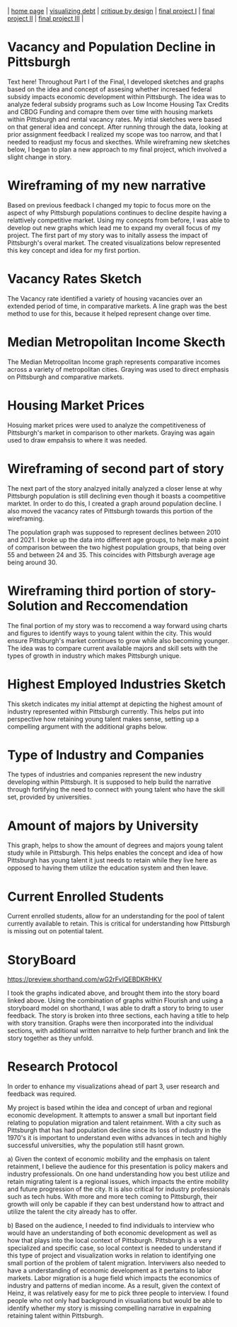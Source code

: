 | [home page](https://cmustudent.github.io/tswd-portfolio-templates/) | [visualizing debt](visualizing-government-debt) | [critique by design](critique-by-design) | [final project I](final-project-part-one) | [final project II](final-project-part-two) | [final project III](final-project-part-three) |

# Vacancy and Population Decline in Pittsburgh
Text here!
Throughout Part I of the Final, I developed sketches and graphs based on the idea and concept of assesing whether incresaed federal subsidy impacts economic development within Pittsburgh. The idea was to analyze federal subsidy programs such as Low Income Housing Tax Credits and CBDG Funding and comapre them over time with housing markets within Pittsburgh and rental vacancy rates. My intial sketches were based on that general idea and concept. 
After running through the data, looking at prior assignment feedback I realized my scope was too narrow, and that I needed to readjust my focus and skecthes. While wireframing new sketches below, I began to plan a new approach to my final project, which involved a slight change in story. 
# Wireframing  of my new narrative

Based on previous feedback I changed my topic to focus more on the aspect of why Pittsburgh populations continues to decline despite  having a relattively competitive market. Using my concepts from before, I was able to develop out new graphs which lead me to expand my overall focus of my project. 
The first part of my story was to initally assess the impact of Pittsburgh's overal market. The created visualizations below  represented this key concept and idea for my first portion. 

# Vacancy Rates Sketch
<div class="flourish-embed flourish-chart" data-src="visualisation/12803341"><script src="https://public.flourish.studio/resources/embed.js"></script></div>

The Vacancy  rate identified a variety of housing vacancies over an extended period of time, in comparative markets.  A line graph was the best method to use for this, because it helped represent change over time. 

# Median Metropolitan Income Skecth
<div class="flourish-embed flourish-chart" data-src="visualisation/12813209"><script src="https://public.flourish.studio/resources/embed.js"></script></div>

The Median Metropolitan Income graph represents comparative incomes across a variety of metropolitan cities. Graying was used to direct emphasis on Pittsburgh and comparative markets. 

# Housing Market Prices
<div class="flourish-embed flourish-chart" data-src="visualisation/12811969"><script src="https://public.flourish.studio/resources/embed.js"></script></div>
 
Hosuing market prices were used to analyze the competitiveness of Pittsburgh's market in comparison to other markets. Graying was again used to draw empahsis to where it was needed. 

# Wireframing of second part of story
The next part of the story analzyed initally analyzed a closer lense at why Pittsburgh population is still declining even though it boasts a coompetitive marktet. In order to do this, I created a graph around population decline. I also moved the vacancy rates of Pittsburgh towards this portion of the wireframing. 

<div class="flourish-embed flourish-chart" data-src="visualisation/12813049"><script src="https://public.flourish.studio/resources/embed.js"></script></div>

The population graph was supposed to represent declines between 2010 and 2021. I broke up the data into different age groups, to help  make a point of comparison between the two highest population groups, that being over 55 and between 24 and 35. This coincides with Pittsburgh average age being around 30. 

# Wireframing third portion of story- Solution and Reccomendation

The final portion of my story was to reccomend a way forward using charts and figures to identify ways to young talent within the city. This would ensure Pittsburgh's market continues to grow while also becoming younger. The idea was to compare current available majors and skill sets with the types of growth in industry which makes Pittsburgh unique. 

# Highest Employed Industries Sketch
<div class="flourish-embed flourish-chart" data-src="visualisation/12829395"><script src="https://public.flourish.studio/resources/embed.js"></script></div>

This sketch indicates my initial attempt  at depicting the highest amount of industry represented within Pittsburgh currently. This helps put into perspective how retaining young talent makes sense, setting up a compelling argument with the additional graphs below. 

# Type of Industry and Companies
<div class="flourish-embed flourish-chart" data-src="visualisation/12829318"><script src="https://public.flourish.studio/resources/embed.js"></script></div>

The types of industries and companies represent the new industry developing within Pittsburgh. It is supposed to help build the narrative through fortifying the need to connect with young talent who have the skill set, provided by universities.

# Amount of majors by University
<div class="flourish-embed flourish-chart" data-src="visualisation/12829423"><script src="https://public.flourish.studio/resources/embed.js"></script></div>

This graph, helps to show the amount of degrees and majors young talent study while in Pittsburgh. This helps enables the concept and idea of how Pittsburgh has young talent it just needs to retain while they live here as opposed to having them utilize the education system and then leave. 

# Current Enrolled Students

<div class="flourish-embed flourish-chart" data-src="visualisation/12812946"><script src="https://public.flourish.studio/resources/embed.js"></script></div>

Current enrolled students, allow for an understanding for the pool of talent currently available to retain. This is critical for  understanding how Pittsburgh is missing out on potential talent. 

# StoryBoard

https://preview.shorthand.com/wG2rFvIQEBDKRHKV

I took the graphs indicated above, and brought them into the story board linked above. Using the combination of graphs within Flourish and using a storyboard model on shorthand, I was able to draft a story to bring to user feedback. 
The story is broken into three sections, each having a title to help with story transition.  Graphs were then incorporated into the individual sections, with additional written narraitve to help further branch and link the story together as they unfold. 


# Research Protocol
In order to enhance my visualizations ahead of part 3,  user research and feedback was required.

My project is based wtihin the idea and concept of urban and regional economic development. It attempts to answer a small but inportant field relating to population migration and talent retainment. With a city such as Pittsburgh that has had population decline since its loss of industry in the 1970's it is important to understand even withs advances in tech and highly successful universities, why the population still hasnt grown.

a) Given the context of economic mobility and the emphasis on talent retainment, I believe the audience for this presentation is policy makers and industry professionals. On one hand understanding how you best utilize and retain migrating talent is a regional issues, which impacts the entire mobility and future progression of the city.  It is also critical for industry professionals such as tech hubs. With more and more tech coming to Pittsburgh, their growth will only be capable if they can best understand how to attract and utilize the talent the city already has to offer. 

b) Based on the audience, I needed to find individuals to interview who would have an understanding of both economic development as well as how that plays into the local context of Pittsburgh. Pittsburgh is a very specialized and specific case, so local context is needed to understand if this type of project and visualization works in relation to identifying one small portion of the problem of talent migration. Interviwers also needed to have a understanding of economic development as it pertains to labor markets. Labor migration is a huge field which impacts the economics of industry and patterns of median income.  As a result, given the context of Heinz, it was relatively easy for me to pick three people to interview. I found people who not only had background in visualiations but would be able to identify whether my story is missing compelling narrative in expalning retaining talent within Pittsburgh.




